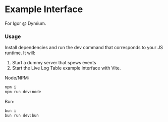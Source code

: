 # Example Interface

For Igor @ Dymium.

### Usage

Install dependencies and run the dev command that corresponds to your JS runtime.
It will:

1. Start a dummy server that spews events
2. Start the Live Log Table example interface with Vite.

Node/NPM:

```sh
npm i
npm run dev:node
```

Bun:

```sh
bun i
bun run dev:bun
```
